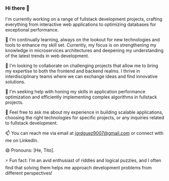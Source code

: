 ### Hi there 👋

 I'm currently working on a range of fullstack development projects, crafting everything from interactive web applications to optimizing databases for exceptional performance.

🌱 I'm continually learning, always on the lookout for new technologies and tools to enhance my skill set. Currently, my focus is on strengthening my knowledge in microservices architectures and deepening my understanding of the latest trends in web development.

👯 I'm looking to collaborate on challenging projects that allow me to bring my expertise to both the frontend and backend realms. I thrive in interdisciplinary teams where we can exchange ideas and find innovative solutions.

🤔 I'm seeking help with honing my skills in application performance optimization and efficiently implementing complex algorithms in fullstack projects.

💬 Feel free to ask me about my experience in building scalable applications, choosing the right technologies for specific projects, or any inquiries related to fullstack development.

📫 You can reach me via email at jgrdguez9007@gmail.com or connect with me on LinkedIn.

😄 Pronouns: [He, Tito].

⚡ Fun fact: I'm an avid enthusiast of riddles and logical puzzles, and I often find that solving them helps me approach development problems from different perspectives!
